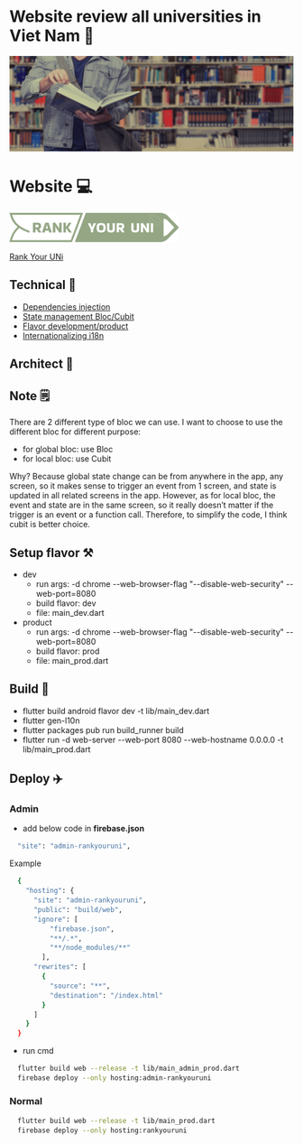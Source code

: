 # Website review all universities in Viet Nam 🥰

[<img src="assets/images/i_home_background.png">](https://rankyouruni.com/)

# Website 💻

[<img src="assets/images/i_home_logo.png"  style="width:300px">](https://rankyouruni.com/)

[Rank Your UNi](https://rankyouruni.com/)



## Technical 📡

- [Dependencies injection](https://pub.dev/packages/injectable)
- [State management Bloc/Cubit](https://pub.dev/packages/flutter_bloc)
- [Flavor development/product](https://medium.com/@animeshjain/build-flavors-in-flutter-android-and-ios-with-different-firebase-projects-per-flavor-27c5c5dac10b)
- [Internationalizing i18n](https://docs.flutter.dev/development/accessibility-and-localization/internationalization)

## Architect 🌴

## Note 🗒️
There are 2 different type of bloc we can use. I want to choose to use the different bloc for different purpose:

- for global bloc: use Bloc
- for local bloc: use Cubit

Why? Because global state change can be from anywhere in the app, any screen, so it makes sense to trigger an event from 1 screen, and state is updated in all related screens in the app.
However, as for local bloc, the event and state are in the same screen, so it really doesn’t matter if the trigger is an event or a function call. Therefore, to simplify the code, I think cubit is better choice.

## Setup flavor ⚒️

- dev
  - run args: -d chrome --web-browser-flag "--disable-web-security" --web-port=8080
  - build flavor: dev
  - file: main_dev.dart
- product
  - run args: -d chrome --web-browser-flag "--disable-web-security" --web-port=8080
  - build flavor: prod
  - file: main_prod.dart

## Build 📁

- flutter build android flavor dev -t lib/main_dev.dart
- flutter gen-l10n
- flutter packages pub run build_runner build
- flutter run -d web-server --web-port 8080 --web-hostname 0.0.0.0 -t lib/main_prod.dart

## Deploy ✈️

### Admin

- add below code in **firebase.json**

```bash
  "site": "admin-rankyouruni",
```

Example

```bash
  {
    "hosting": {
      "site": "admin-rankyouruni",
      "public": "build/web",
      "ignore": [
          "firebase.json",
          "**/.*",
          "**/node_modules/**"
        ],
      "rewrites": [
        {
          "source": "**",
          "destination": "/index.html"
        }
      ]
    }
  }
```

- run cmd

```bash
  flutter build web --release -t lib/main_admin_prod.dart
  firebase deploy --only hosting:admin-rankyouruni
```

### Normal

```bash
  flutter build web --release -t lib/main_prod.dart
  firebase deploy --only hosting:rankyouruni
```